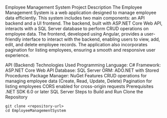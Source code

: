 Employee Management System
Project Description
The Employee Management System is a web application designed to manage employee data efficiently. This system includes two main components: an API backend and a UI frontend. The backend, built with ASP.NET Core Web API, interacts with a SQL Server database to perform CRUD operations on employee data. The frontend, developed using Angular, provides a user-friendly interface to interact with the backend, enabling users to view, add, edit, and delete employee records. The application also incorporates pagination for listing employees, ensuring a smooth and responsive user experience.

API (Backend)
Technologies Used
Programming Language: C#
Framework: ASP.NET Core Web API
Database: SQL Server
ORM: ADO.NET with Stored Procedures
Package Manager: NuGet
Features
CRUD operations for managing employee data (Create, Read, Update, Delete)
Pagination for listing employees
CORS enabled for cross-origin requests
Prerequisites
.NET SDK 6.0 or later
SQL Server
Steps to Build and Run
Clone the Repository
```
git clone <repository-url>
cd EmployeeManagementSystem
```

